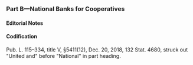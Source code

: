 ### Part B—National Banks for Cooperatives ###

#### **Editorial Notes** ####

#### Codification ####

Pub. L. 115–334, title V, §5411(12), Dec. 20, 2018, 132 Stat. 4680, struck out "United and" before "National" in part heading.